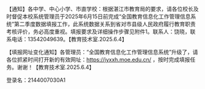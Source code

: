 【通知】各中学、中心小学、市直学校：根据湛江市教育局的要求，请各位校长及时督促本校系统管理员于2025年6月15日前完成“全国教育信息化工作管理信息系统”第二季度数据填报工作，此系统数据关系到省对市县级人民政府履行教育职责考核评价，务必高度重视。填报要求及详细操作步骤见附件1。联系人：饶晓，联系电话：13542049639。【教育技术室.2025.6.4】

【填报网址变化通知】各管理员：“全国教育信息化工作管理信息系统”升级了，请各位抓紧时间打开新的有效网址：https://jyxxh.moe.edu.cn/ ，按时完成填报任务。谢谢！【教育技术室.2025.6.4】

登录名：2144007030A1